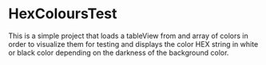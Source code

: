 # HexColoursTest

This is a simple project that loads a tableView from and array of colors in order to visualize them for testing and displays the color HEX string in white or black color depending on the darkness of the background color. 

